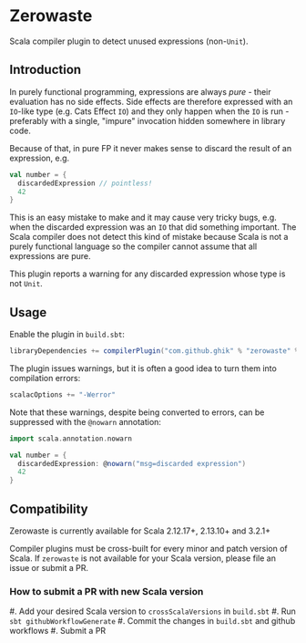 # Zerowaste

Scala compiler plugin to detect unused expressions (non-`Unit`).

## Introduction

In purely functional programming, expressions are always _pure_ - their evaluation has no side effects.
Side effects are therefore expressed with an `IO`-like type (e.g. Cats Effect `IO`) and they only happen when
the `IO` is run - preferably with a single, "impure" invocation hidden somewhere in library code.

Because of that, in pure FP it never makes sense to discard the result of an expression, e.g.

```scala
val number = {
  discardedExpression // pointless!
  42
}
```

This is an easy mistake to make and it may cause very tricky bugs, e.g. when the discarded expression
was an `IO` that did something important. The Scala compiler does not detect this kind of mistake because Scala
is not a purely functional language so the compiler cannot assume that all expressions are pure.

This plugin reports a warning for any discarded expression whose type is not `Unit`.

## Usage

Enable the plugin in `build.sbt`:

```scala
libraryDependencies += compilerPlugin("com.github.ghik" % "zerowaste" % "<version>" cross CrossVersion.full)
```

The plugin issues warnings, but it is often a good idea to turn them into compilation errors:

```scala
scalacOptions += "-Werror"
```

Note that these warnings, despite being converted to errors, can be suppressed with the `@nowarn` annotation:

```scala
import scala.annotation.nowarn

val number = {
  discardedExpression: @nowarn("msg=discarded expression")
  42
}
```

## Compatibility

Zerowaste is currently available for Scala 2.12.17+, 2.13.10+ and 3.2.1+

Compiler plugins must be cross-built for every minor and patch version of Scala. If `zerowaste` is not available for your Scala version, please file an issue or submit a PR.

### How to submit a PR with new Scala version

#. Add your desired Scala version to `crossScalaVersions` in `build.sbt`
#. Run `sbt githubWorkflowGenerate`
#. Commit the changes in `build.sbt` and github workflows
#. Submit a PR
